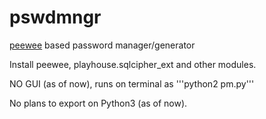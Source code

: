 # pswdmngr
[peewee](https://github.com/coleifer/peewee) based password manager/generator

Install peewee, playhouse.sqlcipher_ext and other modules.

NO GUI (as of now), runs on terminal as '''python2 pm.py'''

No plans to export on Python3 (as of now).
